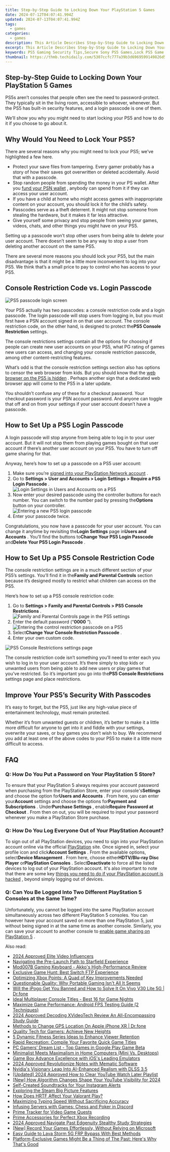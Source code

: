 ```yaml
---
title: Step-by-Step Guide to Locking Down Your PlayStation 5 Games
date: 2024-07-12T04:07:41.994Z
updated: 2024-07-13T04:07:41.994Z
tags:
  - games
categories:
  - games
description: This Article Describes Step-by-Step Guide to Locking Down Your PlayStation 5 Games
excerpt: This Article Describes Step-by-Step Guide to Locking Down Your PlayStation 5 Games
keywords: PS5 Gaming Security Tips,Secure Sony PS5 Games,Lock PS5 Game Files,Protect PS5 Gaming Library,PlayStation 5 Guarded Games,Safeguard PS5 Console,Enhance PS5 Game Security
thumbnail: https://thmb.techidaily.com/5307ccfc777a39b3d6969599149826d5178dfcbddb72a6dfb46b368d884a1028.jpg
---
```


## Step-by-Step Guide to Locking Down Your PlayStation 5 Games

 PS5s aren’t consoles that people often see the need to password-protect. They typically sit in the living room, accessible to whoever, whenever. But the PS5 has built-in security features, and a login passcode is one of them.

 We’ll show you why you might need to start locking your PS5 and how to do it if you choose to go about it.

## Why Would You Need to Lock Your PS5?

 There are several reasons why you might need to lock your PS5; we’ve highlighted a few here.

* Protect your save files from tampering. Every gamer probably has a story of how their saves got overwritten or deleted accidentally. Avoid that with a passcode.
* Stop random people from spending the money in your PS wallet. After you [fund your PSN wallet](https://www.makeuseof.com/add-psn-wallet-funds-and-buy-games-on-ps5/) , anybody can spend from it if they can access your user account.
* If you have a child at home who might access games with inappropriate content on your account, you should lock it for the child’s safety.
* Passcodes serve as a theft deterrent. It might not stop someone from stealing the hardware, but it makes it far less attractive.
* Give yourself some privacy and stop people from seeing your games, videos, chats, and other things you might have on your PS5.

 Setting up a passcode won’t stop other users from being able to delete your user account. There doesn’t seem to be any way to stop a user from deleting another account on the same PS5.

 There are several more reasons you should lock your PS5, but the main disadvantage is that it might be a little more inconvenient to log into your PS5\. We think that’s a small price to pay to control who has access to your PS5.

## Console Restriction Code vs. Login Passcode
![PS5 passcode login screen](https://static1.makeuseofimages.com/wordpress/wp-content/uploads/2023/08/ps5-passcode-login-screen.JPG)

 Your PS5 actually has two passcodes: a console restriction code and a login passcode. The login passcode will stop users from logging in, but you must first have a PSN account signed in on that user account. The console restriction code, on the other hand, is designed to protect the**PS5 Console Restriction** settings.

 The console restrictions settings contain all the options for choosing if people can create new user accounts on your PS5, what PG rating of games new users can access, and changing your console restriction passcode, among other content-restricting features.

 What’s odd is that the console restriction settings section also has options to censor the web browser from kids. But you should know that the [web browser on the PS5 is hidden](https://www.makeuseof.com/access-web-browser-on-ps5/) . Perhaps another sign that a dedicated web browser app will come to the PS5 in a later update.

 You shouldn’t confuse any of these for a checkout password. Your checkout password is your PSN account password. And anyone can toggle that off and on from your settings if your user account doesn’t have a passcode.

## How to Set Up a PS5 Login Passcode

 A login passcode will stop anyone from being able to log in to your user account. But it will not stop them from playing games bought on that user account if there’s another user account on your PS5\. You have to turn off game sharing for that.

Anyway, here’s how to set up a passcode on a PS5 user account:

1. Make sure you’re [signed into your PlayStation Network account](https://www.makeuseof.com/how-to-sign-into-playstation-network-account/) .
2. Go to **Settings > User and Accounts > Login Settings > Require a PS5 Login Passcode** .  
![Login Settings in Users and Accounts on a PS5](https://static1.makeuseofimages.com/wordpress/wp-content/uploads/2023/08/login-settings-in-users-and-accounts-on-a-ps5.JPG)
3. Now enter your desired passcode using the controller buttons for each number. You can switch to the number pad by pressing the**Options** button on your controller.  
![Entering a new PS5 login passcode](https://static1.makeuseofimages.com/wordpress/wp-content/uploads/2023/08/entering-a-new-ps5-login-passcode.JPG)
4. Enter your passcode twice.

 Congratulations, you now have a passcode for your user account. You can change it anytime by revisiting the**Login Settings** page in**Users and Accounts** . You’ll find the buttons to**Change Your PS5 Login Passcode** and**Delete Your PS5 Login Passcode** .

## How to Set Up a PS5 Console Restriction Code

 The console restriction settings are in a much different section of your PS5’s settings. You’ll find it in the**Family and Parental Controls** section because it’s designed mostly to restrict what children can access on the PS5.

Here’s how to set up a PS5 console restriction code:

1. Go to **Settings > Family and Parental Controls > PS5 Console Restrictions** .  
![Family and Parental Controls page in the PS5 settings](https://static1.makeuseofimages.com/wordpress/wp-content/uploads/2023/08/family-and-parental-controls-page-in-the-ps5-settings.JPG)
2. Enter the default password (“**0000** ”).  
![Entering the control restriction passcode on a PS5](https://static1.makeuseofimages.com/wordpress/wp-content/uploads/2023/08/entering-the-control-restriction-passcode-on-a-ps5.JPG)
3. Select**Change Your Console Restriction Passcode** .
4. Enter your own custom code.

![PS5 Console Restrictions settings page](https://static1.makeuseofimages.com/wordpress/wp-content/uploads/2023/08/ps5-console-restrictions-settings-page.JPG)

 The console restriction code isn’t something you’ll need to enter each you wish to log in to your user account. It’s there simply to stop kids or unwanted users from being able to add new users or play games that you’ve restricted. So it’s important you go into the**PS5 Console Restrictions** settings page and place restrictions.

## Improve Your PS5’s Security With Passcodes

 It’s easy to forget, but the PS5, just like any high-value piece of entertainment technology, must remain protected.

 Whether it’s from unwanted guests or children, it’s better to make it a little more difficult for anyone to get into it and fiddle with your settings, overwrite your saves, or buy games you don’t wish to buy. We recommend you add at least one of the above codes to your PS5 to make it a little more difficult to access.

## FAQ

### Q: How Do You Put a Password on Your PlayStation 5 Store?

 To ensure that your PlayStation 5 always requires your account password when purchasing from the PlayStation Store, enter your console's**Settings** and choose the option for**Users and Accounts** . From here, you can enter your**Account** settings and choose the options for**Payment and Subscriptions** . Under**Purchase Settings** , enable**Require Password at Checkout** . From then on out, you will be required to input your password whenever you make a PlayStation Store purchase.

### Q: How Do You Log Everyone Out of Your PlayStation Account?

 To sign out of all PlayStation devices, you need to sign into your PlayStation account online via the official [PlayStation](https://www.playstation.com/en-us/?emcid=pa-co-422389&gad=1&gclid=Cj0KCQjwxuCnBhDLARIsAB-cq1rPRrYMH95S%5FAO8pQUEnI1kTL8jrYt9dO8c7quuyWWZHcG76E9qQtMaAgqIEALw%5FwcB&gclsrc=aw.ds) site. Once signed in, select your profile icon and click**Account Settings** . From the available options, select**Device Management** . From here, choose either**HDTV/Blu-ray Disc Player** or**PlayStation Consoles** . Select**Deactivate** to force all the listed devices to log out of your PlayStation account. It's also important to note that there are some key [things you need to do if your PlayStation account is hacked](https://www.makeuseof.com/playstation-account-recovery/) , beyond simply logging out of devices.

### Q: Can You Be Logged Into Two Different PlayStation 5 Consoles at the Same Time?

 Unfortunately, you cannot be logged into the same PlayStation account simultaneously across two different PlayStation 5 consoles. You can however have your account saved on more than one PlayStation 5, just without being signed in at the same time as another console. Similarly, you can save your account to another console to [enable game sharing on PlayStation 5](https://www.makeuseof.com/how-to-enable-game-sharing-playstation-5/) .


<ins class="adsbygoogle"
     style="display:block"
     data-ad-format="autorelaxed"
     data-ad-client="ca-pub-7571918770474297"
     data-ad-slot="1223367746"></ins>



<ins class="adsbygoogle"
     style="display:block"
     data-ad-client="ca-pub-7571918770474297"
     data-ad-slot="8358498916"
     data-ad-format="auto"
     data-full-width-responsive="true"></ins>



<span class="atpl-alsoreadstyle">Also read:</span>
<div><ul>
<li><a href="https://youtube-clips.techidaily.com/2024-approved-elite-video-influencers/"><u>2024 Approved  Elite Video Influencers</u></a></li>
<li><a href="https://games-able.techidaily.com/navigating-the-pre-launch-path-to-starfield-experience/"><u>Navigating the Pre-Launch Path to Starfield Experience</u></a></li>
<li><a href="https://games-able.techidaily.com/mod007b-gaming-keyboard-akkos-high-performance-review/"><u>Mod007B Gaming Keyboard - Akko's High-Performance Review</u></a></li>
<li><a href="https://games-able.techidaily.com/exclusive-game-hunt-best-switch-ftp-experience/"><u>Exclusive Game Hunt: Best Switch FTP Experience</u></a></li>
<li><a href="https://games-able.techidaily.com/optimizing-xbox-points-a-quad-of-key-improvements-needed/"><u>Optimizing Xbox Points: A Quad of Key Improvements Needed</u></a></li>
<li><a href="https://games-able.techidaily.com/questionable-quality-why-portable-gaming-isnt-all-it-seems/"><u>Questionable Quality: Why Portable Gaming Isn't All It Seems</u></a></li>
<li><a href="https://fake-location.techidaily.com/will-the-ipogo-get-you-banned-and-how-to-solve-it-on-vivo-v30-lite-5g-drfone-by-drfone-virtual-android/"><u>Will the iPogo Get You Banned and How to Solve It On Vivo V30 Lite 5G | Dr.fone</u></a></li>
<li><a href="https://games-able.techidaily.com/ideal-multiplayer-console-titles-best-16-for-game-nights/"><u>Ideal Multiplayer Console Titles - Best 16 for Game Nights</u></a></li>
<li><a href="https://games-able.techidaily.com/maximize-game-performance-android-fps-testing-guide-2-techniques/"><u>Maximize Game Performance: Android FPS Testing Guide (2 Techniques)</u></a></li>
<li><a href="https://article-helps.techidaily.com/2024-approved-decoding-xvideotech-review-an-all-encompassing-study-guide/"><u>2024 Approved  Decoding XVideoTech Review  An All-Encompassing Study Guide</u></a></li>
<li><a href="https://fake-location.techidaily.com/methods-to-change-gps-location-on-apple-iphone-xr-drfone-by-drfone-virtual-ios/"><u>Methods to Change GPS Location On Apple iPhone XR | Dr.fone</u></a></li>
<li><a href="https://games-able.techidaily.com/quality-tech-for-gamers-achieve-new-heights/"><u>Quality Tech for Gamers: Achieve New Heights</u></a></li>
<li><a href="https://youtube-videos.techidaily.com/5-dynamic-fitness-series-ideas-to-enhance-viewer-retention/"><u>5 Dynamic Fitness Series Ideas to Enhance Viewer Retention</u></a></li>
<li><a href="https://games-able.techidaily.com/rapid-recreation-compile-your-favorite-quick-game-titles/"><u>Rapid Recreation: Compile Your Favorite Quick Game Titles</u></a></li>
<li><a href="https://games-able.techidaily.com/pc-gamers-dream-list-top-games-in-google-play-game-beta/"><u>PC Gamers’ Dream List - Top Games in Google Play Game Beta</u></a></li>
<li><a href="https://games-able.techidaily.com/minimalist-meets-maximalism-in-home-computers-mini-vs-desktops/"><u>Minimalist Meets Maximalism in Home Computers (Mini Vs. Desktops)</u></a></li>
<li><a href="https://games-able.techidaily.com/game-boy-advance-excellence-with-ioss-leading-emulators/"><u>Game Boy Advance Excellence with iOS's Leading Emulators</u></a></li>
<li><a href="https://extra-approaches.techidaily.com/2024-approved-revolutionize-notes-with-mematic-software/"><u>2024 Approved  Revolutionize Notes with Mematic Software</u></a></li>
<li><a href="https://games-able.techidaily.com/nvidias-visionary-leap-into-ai-enhanced-realism-with-dlss-35/"><u>Nvidia's Visionary Leap Into AI-Enhanced Realism with DLSS 3.5</u></a></li>
<li><a href="https://eaxpv-info.techidaily.com/updated-2024-approved-how-to-clear-youtube-watch-later-playlist/"><u>[Updated] 2024 Approved  How to Clear YouTube Watch Later Playlist</u></a></li>
<li><a href="https://youtube-data.techidaily.com/ow-algorithm-changes-shape-your-youtube-visibility-for-2024/"><u>[New] How Algorithm Changes Shape Your YouTube Visibility for 2024</u></a></li>
<li><a href="https://extra-tips.techidaily.com/self-created-soundtracks-for-your-instagram-alerts/"><u>Self-Created Soundtracks for Your Instagram Alerts</u></a></li>
<li><a href="https://games-able.techidaily.com/exploring-the-steam-big-picture-features/"><u>Exploring the Steam Big Picture Features</u></a></li>
<li><a href="https://games-able.techidaily.com/how-does-hrtf-affect-your-valorant-play/"><u>How Does HRTF Affect Your Valorant Play?</u></a></li>
<li><a href="https://games-able.techidaily.com/maximizing-typing-speed-without-sacrificing-accuracy/"><u>Maximizing Typing Speed Without Sacrificing Accuracy</u></a></li>
<li><a href="https://games-able.techidaily.com/infusing-servers-with-games-chess-and-poker-in-discord/"><u>Infusing Servers with Games: Chess and Poker in Discord</u></a></li>
<li><a href="https://games-able.techidaily.com/prime-tracker-for-video-game-quests/"><u>Prime Tracker for Video Game Quests</u></a></li>
<li><a href="https://games-able.techidaily.com/prime-accessories-for-perfect-xbox-recording/"><u>Prime Accessories for Perfect Xbox Recording</u></a></li>
<li><a href="https://extra-approaches.techidaily.com/2024-approved-navigate-past-edgenuity-stealthy-study-strategies/"><u>2024 Approved  Navigate Past Edgenuity  Stealthy Study Strategies</u></a></li>
<li><a href="https://screen-capture.techidaily.com/new-record-your-games-effortlessly-without-relying-on-microsoft/"><u>[New] Record Your Games Effortlessly, Without Relying on Microsoft</u></a></li>
<li><a href="https://android-frp.techidaily.com/easy-guide-to-lava-storm-5g-frp-bypass-with-best-methods-by-drfone-android/"><u>Easy Guide to Lava Storm 5G FRP Bypass With Best Methods</u></a></li>
<li><a href="https://games-able.techidaily.com/platform-exclusive-games-might-be-a-thing-of-the-past-heres-why-thats-good/"><u>Platform-Exclusive Games Might Be a Thing of The Past: Here's Why That's Good</u></a></li>
</ul></div>
